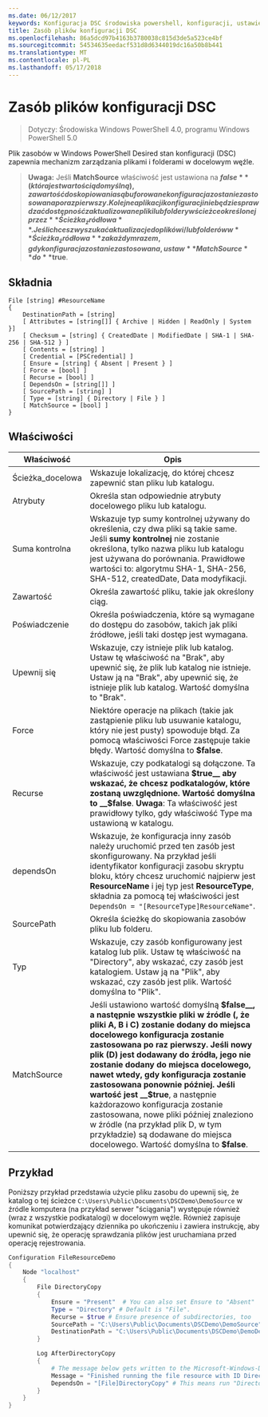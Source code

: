 ```yaml
---
ms.date: 06/12/2017
keywords: Konfiguracja DSC środowiska powershell, konfiguracji, ustawienia
title: Zasób plików konfiguracji DSC
ms.openlocfilehash: 86a5dcd97b4163b3780038c815d3de5a523ce4bf
ms.sourcegitcommit: 54534635eedacf531d8d6344019dc16a50b8b441
ms.translationtype: MT
ms.contentlocale: pl-PL
ms.lasthandoff: 05/17/2018
---
```

# <a name="dsc-file-resource"></a>Zasób plików konfiguracji DSC

> Dotyczy: Środowiska Windows PowerShell 4.0, programu Windows PowerShell 5.0

Plik zasobów w Windows PowerShell Desired stan konfiguracji (DSC) zapewnia mechanizm zarządzania plikami i folderami w docelowym węźle.

>**Uwaga:** Jeśli **MatchSource** właściwość jest ustawiona na **$false** (która jest wartością domyślną), zawartość do skopiowania są buforowane konfiguracja zostanie zastosowana po raz pierwszy.
>Kolejne aplikacji konfiguracji nie będzie sprawdzać dostępność zaktualizowane pliki lub foldery w ścieżce określonej przez **Ścieżka_źródłowa**. Jeśli chcesz wyszukać aktualizacje do plików i/lub folderów w **Ścieżka_źródłowa** za każdym razem, gdy konfiguracja zostanie zastosowana, ustaw **MatchSource** do **$true**.

## <a name="syntax"></a>Składnia
```
File [string] #ResourceName
{
    DestinationPath = [string]
    [ Attributes = [string[]] { Archive | Hidden | ReadOnly | System }]
    [ Checksum = [string] { CreatedDate | ModifiedDate | SHA-1 | SHA-256 | SHA-512 } ]
    [ Contents = [string] ]
    [ Credential = [PSCredential] ]
    [ Ensure = [string] { Absent | Present } ]
    [ Force = [bool] ]
    [ Recurse = [bool] ]
    [ DependsOn = [string[]] ]
    [ SourcePath = [string] ]
    [ Type = [string] { Directory | File } ]
    [ MatchSource = [bool] ]
}
```

## <a name="properties"></a>Właściwości

|  Właściwość  |  Opis   |
|---|---|
| Ścieżka_docelowa| Wskazuje lokalizację, do której chcesz zapewnić stan pliku lub katalogu.|
| Atrybuty| Określa stan odpowiednie atrybuty docelowego pliku lub katalogu.|
| Suma kontrolna| Wskazuje typ sumy kontrolnej używany do określenia, czy dwa pliki są takie same. Jeśli __sumy kontrolnej__ nie zostanie określona, tylko nazwa pliku lub katalogu jest używana do porównania. Prawidłowe wartości to: algorytmu SHA-1, SHA-256, SHA-512, createdDate, Data modyfikacji.|
| Zawartość| Określa zawartość pliku, takie jak określony ciąg.|
| Poświadczenie| Określa poświadczenia, które są wymagane do dostępu do zasobów, takich jak pliki źródłowe, jeśli taki dostęp jest wymagana.|
| Upewnij się| Wskazuje, czy istnieje plik lub katalog. Ustaw tę właściwość na "Brak", aby upewnić się, że plik lub katalog nie istnieje. Ustaw ją na "Brak", aby upewnić się, że istnieje plik lub katalog. Wartość domyślna to "Brak".|
| Force| Niektóre operacje na plikach (takie jak zastąpienie pliku lub usuwanie katalogu, który nie jest pusty) spowoduje błąd. Za pomocą właściwości Force zastępuje takie błędy. Wartość domyślna to __$false__.|
| Recurse| Wskazuje, czy podkatalogi są dołączone. Ta właściwość jest ustawiana __$true__ aby wskazać, że chcesz podkatalogów, które zostaną uwzględnione. Wartość domyślna to __$false__. **Uwaga**: Ta właściwość jest prawidłowy tylko, gdy właściwość Type ma ustawioną w katalogu.|
| dependsOn | Wskazuje, że konfiguracja inny zasób należy uruchomić przed ten zasób jest skonfigurowany. Na przykład jeśli identyfikator konfiguracji zasobu skryptu bloku, który chcesz uruchomić najpierw jest __ResourceName__ i jej typ jest __ResourceType__, składnia za pomocą tej właściwości jest `DependsOn = "[ResourceType]ResourceName"`.|
| SourcePath| Określa ścieżkę do skopiowania zasobów pliku lub folderu.|
| Typ| Wskazuje, czy zasób konfigurowany jest katalog lub plik. Ustaw tę właściwość na "Directory", aby wskazać, czy zasób jest katalogiem. Ustaw ją na "Plik", aby wskazać, czy zasób jest plik. Wartość domyślna to "Plik".|
| MatchSource| Jeśli ustawiono wartość domyślną __$false__, a następnie wszystkie pliki w źródle (, że pliki A, B i C) zostanie dodany do miejsca docelowego konfiguracja zostanie zastosowana po raz pierwszy. Jeśli nowy plik (D) jest dodawany do źródła, jego nie zostanie dodany do miejsca docelowego, nawet wtedy, gdy konfiguracja zostanie zastosowana ponownie później. Jeśli wartość jest __$true__, a następnie każdorazowo konfiguracja zostanie zastosowana, nowe pliki później znaleziono w źródle (na przykład plik D, w tym przykładzie) są dodawane do miejsca docelowego. Wartość domyślna to **$false**.|

## <a name="example"></a>Przykład

Poniższy przykład przedstawia użycie pliku zasobu do upewnij się, że katalog o tej ścieżce `C:\Users\Public\Documents\DSCDemo\DemoSource` w źródle komputera (na przykład serwer "ściągania") występuje również (wraz z wszystkie podkatalogi) w docelowym węźle. Również zapisuje komunikat potwierdzający dziennika po ukończeniu i zawiera instrukcję, aby upewnić się, że operację sprawdzania plików jest uruchamiana przed operację rejestrowania.

```powershell
Configuration FileResourceDemo
{
    Node "localhost"
    {
        File DirectoryCopy
        {
            Ensure = "Present"  # You can also set Ensure to "Absent"
            Type = "Directory" # Default is "File".
            Recurse = $true # Ensure presence of subdirectories, too
            SourcePath = "C:\Users\Public\Documents\DSCDemo\DemoSource"
            DestinationPath = "C:\Users\Public\Documents\DSCDemo\DemoDestination"
        }

        Log AfterDirectoryCopy
        {
            # The message below gets written to the Microsoft-Windows-Desired State Configuration/Analytic log
            Message = "Finished running the file resource with ID DirectoryCopy"
            DependsOn = "[File]DirectoryCopy" # This means run "DirectoryCopy" first.
        }
    }
}
```